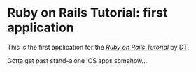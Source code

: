 # Ruby on Rails Tutorial: first application

This is the first application for the
[*Ruby on Rails Tutorial*](http://railstutorial.org/)
by [DT](http://eiger-tech.com/).

Gotta get past stand-alone iOS apps somehow...